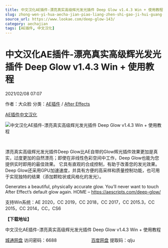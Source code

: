 ```yaml
---
title: 中文汉化AE插件-漂亮真实高级辉光发光插件 Deep Glow v1.4.3 Win + 使用教程
slug: zhong-wen-yi-hua-aecha-jian-piao-liang-zhen-shi-gao-ji-hui-guang-fa-guang-cha-jian-deep-glow-v1-4-3-win-shi-yong-jiao-cheng
source_url: https://www.lookae.com/deep-glow-143/
category: aechajian
tags: [AE插件, 中文汉化]
---
```

# 中文汉化AE插件-漂亮真实高级辉光发光插件 Deep Glow v1.4.3 Win + 使用教程

2021/02/08 07:07

作者：大众脸
分类：[AE插件](https://www.lookae.com/after-effects/aechajian/) / [After Effects](https://www.lookae.com/after-effects/)

[AE插件](https://www.lookae.com/tag/ae%e6%8f%92%e4%bb%b6/)[中文汉化](https://www.lookae.com/tag/%e4%b8%ad%e6%96%87%e6%b1%89%e5%8c%96/)

![中文汉化AE插件-漂亮真实高级辉光发光插件 Deep Glow v1.4.3 Win + 使用教程](https://www.lookae.com/wp-content/uploads/2019/01/Deep-Glow.jpg "中文汉化AE插件-漂亮真实高级辉光发光插件 Deep Glow v1.4.3 Win + 使用教程-LookAE.com")

﻿

漂亮真实高级辉光发光插件Deep Glow比AE自带的Glow辉光插件效果更加是真实，过度更加的自然漂亮；即使在非线性色彩空间中工作，Deep Glow也能为您提供实时即用的最佳效果。 它具有直观的合成控制，有助于改善您的发光效果。 Deep Glow还采用GPU加速速度，并具有方便的高采样和质量控制功能，也可用于实现独特的结果（添加颗粒状或风格化的发光）。

Generates a beautiful, physically accurate glow. You’ll never want to touch After Effect’s default glow again. HOME – https://aescripts.com/deep-glow/

支持Win系统：AE 2020，CC 2019，CC 2018，CC 2017，CC 2015.3，CC 2015，CC 2014，CC，CS6

**【下载地址】**

中文汉化AE插件-漂亮真实高级辉光发光插件 Deep Glow v1.4.3 Win + 使用教程

[城通网盘](https://089u.com/f/680462-481708230-b4f2d9) 访问密码：6688                            [百度网盘](https://pan.baidu.com/s/1-owwCmoXOh5A_CIt5rpBUQ) 提取码：qlju
